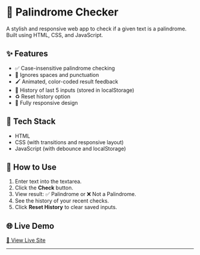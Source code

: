 # 🔁 Palindrome Checker

A stylish and responsive web app to check if a given text is a palindrome. Built using HTML, CSS, and JavaScript.

## ✨ Features

- ✅ Case-insensitive palindrome checking
- 🧹 Ignores spaces and punctuation
- 🖌️ Animated, color-coded result feedback
- 📜 History of last 5 inputs (stored in localStorage)
- ♻️ Reset history option
- 📱 Fully responsive design

## 📂 Tech Stack

- HTML
- CSS (with transitions and responsive layout)
- JavaScript (with debounce and localStorage)

## 🚀 How to Use

1. Enter text into the textarea.
2. Click the **Check** button.
3. View result: ✅ Palindrome or ❌ Not a Palindrome.
4. See the history of your recent checks.
5. Click **Reset History** to clear saved inputs.

## 🌐 Live Demo

[🔗 View Live Site](https://thumira2010.github.io/Palindrome-Checker/)

---

